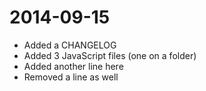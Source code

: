 2014-09-15
==========
  - Added a CHANGELOG
  - Added 3 JavaScript files (one on a folder)
  - Added another line here
  - Removed a line as well